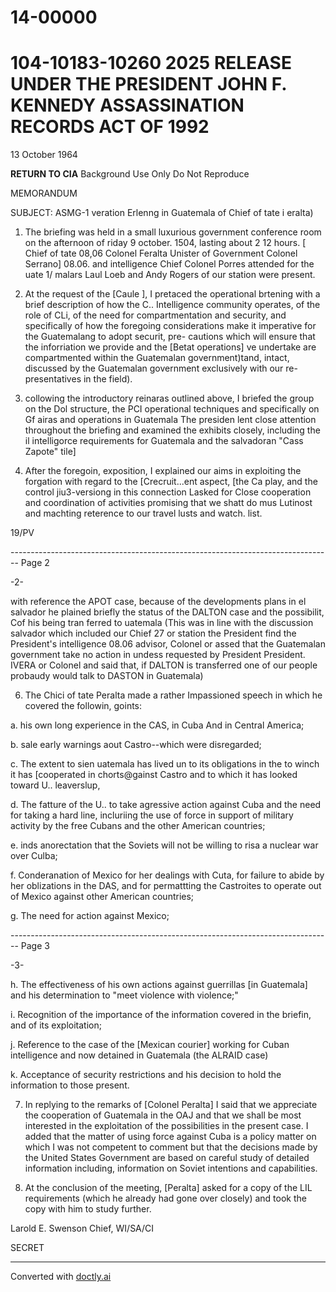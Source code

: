 # 14-00000
# 104-10183-10260 2025 RELEASE UNDER THE PRESIDENT JOHN F. KENNEDY ASSASSINATION RECORDS ACT OF 1992




13 October 1964

**RETURN TO CIA**
Background Use Only
Do Not Reproduce

MEMORANDUM

SUBJECT: ASMG-1 veration
Erlenng in Guatemala of Chief of tate i eralta)

1. The briefing was held in a small luxurious
   government conference room on the afternoon of riday
   9 october. 1504, lasting about 2 12 hours. [ Chief of tate 08,06
   Colonel Feralta Unister of Government Colonel Serrano] 08.06.
   and intelligence Chief Colonel Porres attended for the uate 1/
   malars Laul Loeb and Andy Rogers of our station were
   present.

2. At the request of the [Caule ], I
   pretaced the operational brtening with a brief description
   of how the C.. Intelligence community operates, of the
   role of CLi, of the need for compartmentation and security,
   and specifically of how the foregoing considerations make
   it imperative for the Guatemalang to adopt securit, pre-
   cautions which will ensure that the inforriation we provide
   and the [Betat operations] ve undertake are compartmented
   within the Guatemalan government)tand, intact, discussed
   by the Guatemalan government exclusively with our re-
   presentatives in the field).

3. collowing the introductory reinaras outlined
   above, I briefed the group on the Dol structure, the PCI
   operational techniques and specifically on Gf airas and
   operations in Guatemala The presiden lent close attention
   throughout the briefing and examined the exhibits closely,
   including the il intelligorce requirements for Guatemala
   and the salvadoran "Cass Zapote" tile]

4. After the foregoin, exposition, I explained
   our aims in exploiting the forgation with regard to the
   [Crecruit...ent aspect, [the Ca play, and the control jiu3-versiong in this connection Lasked for Close cooperation
   and coordination of activities promising that we shatt
   do mus Lutinost and machting reterence to our travel lusts
   and watch. list.

19/PV


-------------------------------------------------------------------------------- Page 2

-2-

with reference the APOT case, because of the developments plans in el salvador he plained briefly the status of the DALTON case and the possibilit, Cof his being tran ferred to uatemala (This was in line with the discussion salvador which included our Chief 27 or station the President find the President's intelligence 08.06 advisor, Colonel or assed that the Guatemalan government take no action in undess requested by President President.
IVERA or Colonel and said that, if DALTON is transferred one of our people probaudy would talk to DASTON in Guatemala)

6. The Chici of tate Peralta made a rather Impassioned speech in which he covered the followin, goints:

a. his own long experience in the CAS, in Cuba And in Central America;

b. sale early warnings aout Castro--which were disregarded;

c. The extent to sien uatemala has lived un to its obligations in the to winch it has [cooperated in chorts@gainst Castro and to which it has looked toward U.. leaverslup,

d. The fatture of the U.. to take agressive action against Cuba and the need for taking a hard line, incluriing the use of force in support of military activity by the free Cubans and the other American countries;

e. inds anorectation that the Soviets will not be willing to risa a nuclear war over Culba;

f. Conderanation of Mexico for her dealings with Cuta, for failure to abide by her oblizations in the DAS, and for permattting the Castroites to operate out of Mexico against other American countries;

g. The need for action against Mexico;


-------------------------------------------------------------------------------- Page 3

-3-

h. The effectiveness of his own actions against guerrillas [in Guatemala] and his determination to "meet violence with violence;"

i. Recognition of the importance of the information covered in the briefin, and of its exploitation;

j. Reference to the case of the [Mexican courier] working for Cuban intelligence and now detained in Guatemala (the ALRAID case)

k. Acceptance of security restrictions and his decision to hold the information to those present.

7. In replying to the remarks of [Colonel Peralta] I said that we appreciate the cooperation of Guatemala in the OAJ and that we shall be most interested in the exploitation of the possibilities in the present case. I added that the matter of using force against Cuba is a policy matter on which I was not competent to comment but that the decisions made by the United States Government are based on careful study of detailed information including, information on Soviet intentions and capabilities.

8. At the conclusion of the meeting, [Peralta] asked for a copy of the LIL requirements (which he already had gone over closely) and took the copy with him to study further.

Larold E. Swenson
Chief, WI/SA/CI

SECRET


---
Converted with [doctly.ai](https://doctly.ai)